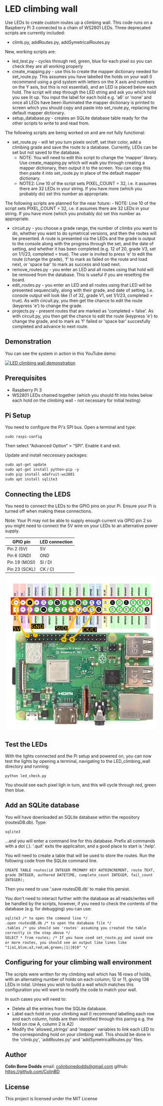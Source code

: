 # LED climbing wall

Use LEDs to create custom routes up a climbing wall. This code runs on a Raspberry Pi 3 connected to a chain of WS2801 LEDs. Three deprecated scripts are currently included: 
- climb.py, addRoutes.py, addSymetricalRoutes.py

New, working scripts are:
- led_test.py - cycles through red, green, blue for each pixel so you can check they are all working properly
- create_mapping.py - use this to create the mapper dictionary needed for set_route.py. This assumes you have labelled the holds on your wall (I recommend using a grid system with letters on the X axis and numbers on the Y axis, but this is not essential), and an LED is placed below each hold. The script will step through the LED string and ask you which hold you see lit up. You input the label for each hold e.g. 'a6' or 'none' and once all LEDs have been illuminated the mapper dictionary is printed to screen which you should copy and paste into set_route.py, replacing the default mapper dictionary. 
- setup_database.py - creates an SQLite database table ready for the other scripts to write to and read from.

The following scripts are being worked on and are not fully functional:
- set_route.py - will let you turn pixels on/off, set their color, add a climbing grade and save the route to a database. Currently, LEDs can be set but not saved to the database.
    - NOTE: You will need to edit this script to change the 'mapper' library. Use create_mapping.py which will walk you through creating a mapper dictionary, then output it to the screen. You can copy this then paste it into set_route.py in place of the default mapper dictionary.
    - NOTE2: Line 10 of the script sets PIXEL_COUNT = 32, i.e. it assumes there are 32 LEDs in your string. If you have more (which you probably do) set this number as appropriate.

The following scripts are planned for the near future:
    - NOTE: Line 10 of the script sets PIXEL_COUNT = 32, i.e. it assumes there are 32 LEDs in your string. If you have more (which you probably do) set this number as appropriate.
- circuit.py - you choose a grade range, the number of climbs you want to do, whether you want to do symetrical versions, and then the routes will be presented. A route is presented via the LEDs and the grade is output to the console along with the progress through the set, and the date of setting, and whether it has been completed (e.g. 12 of 20, grade V3, set on 1/1/23, completed = true). The user is invited to press 'e' to edit the route (change the grade), 'f' to mark as failed on the route and load next, or 'space bar' to mark as success and load next.
- remove_routes.py - you enter an LED and all routes using that hold will be removed from the database. This is useful if you are resetting the board.
- edit_routes.py - you enter an LED and all routes using that LED will be presented sequencially, along with their grade, and date of setting. I.e. console output will look like (1 of 32, grade V1, set 1/1/23, completed = true). As with circuit.py, you then get the chance to edit the route (keypress 'e') to change the grade.
- projects.py - present routes that are marked as 'completed = false'. As with circuit.py, you then get the chance to edit the route (keypress 'e') to change the grade, and to mark as 'f' failed or 'space bar' succesfully completed and advance to next route.

## Demonstration

You can see the system in action in this YouTube demo:

[![LED climbing wall demonstration](https://img.youtube.com/vi/_OsM3mQc0_Y/0.jpg)](https://www.youtube.com/watch?v=_OsM3mQc0_Y)

## Prerequisites

- Raspberry Pi 3
- WS2801 LEDs chained together (which you should fit into holes below each hold on the climbing wall - not necessary for initial testing)

## Pi Setup

You need to configure the Pi's SPI bus. Open a terminal and type:

    sudo raspi-config

Then select “Advanced Option” > “SPI”. Enable it and exit.

Update and install neccessary packages:

    sudo apt-get update
    sudo apt-get install python-pip -y
    sudo pip install adafruit-ws2801
    sudo apt install sqlite3

## Connecting the LEDS
You need to connect the LEDs to the GPIO pins on your Pi. Ensure your Pi is turned off when making these connections.

Note: Your Pi may not be able to supply enough current via GPIO pin 2 so you might need to connect the 5V wire on your LEDs to an alternative power supply.

| **GPIO pin**  | **LED connection** |
|---------------|--------------------|
| Pin 2 (5V)    | 5V                 |
| Pin 6 (GND)   | GND                |
| Pin 19 (MOSI) | SI / DI            |
| Pin 23 (SCKL) | CK / CI            |

![image](./img/GPIO_pins.jpg)

## Test the LEDs

With the lights connected and the Pi setup and powered on, you can now test the lights by opening a terminal, navigating to the LED_climbing_wall directory and running:

    python led_check.py

You should see each pixel ligh in turn, and this will cycle through red, green then blue.

## Add an SQLite database

You will have downloaded an SQLite database within the repository (routesDB.db). Type:

    sqlite3

...and you will enter a command line for this database. Prefix all commands with a dot (.). '.quit' exits the applicaiton, and a good place to start is '.help'.

You will need to create a table that will be used to store the routes. Run the following code from the SQLite command line. 

    CREATE TABLE routes(id INTEGER PRIMARY KEY AUTOINCREMENT, route TEXT, grade INTEGER, authored DATETIME, complete_count INTEGER, fail_count INTEGER);

Then you need to use '.save routesDB.db' to make this persist.

You don't need to interact further with the database as all reads/writes will be handled by the scripts, however, if you need to check the contents of the database (e.g. for debugging) you can use:

    sqlite3 /* to open the command line */
    .open routesDB.db /* to open the database file */
    .tables /* you should see 'routes' assuming you created the table correctly in the step above */
    SELECT * from routes; /* If you have used set_route.py and saved one or more routes, you should see an output like lines like "1|a1,blue;a3,red;a6,green;|1||0|0" */

## Configuring for your climbing wall environment

The scripts were written for my climbing wall which has 16 rows of holds, with an alternating number of holds on each column; 12 or 11, giving 138 LEDs in total. Unless you wish to build a wall which matches this configuration you will want to modify the code to match your wall. 

In such cases you will need to:

- Delete all the entries from the SQLite database. 
- Label each hold on your climbing wall (I recommend labelling each row and each column, holds are then identified through this paring e.g. the hold on row A, column 2 is A2)
- Modify the 'allowed_strings' and 'mapper' variables to link each LED to the corresponding hold on your climbing wall. This should be done in the 'climb.py', 'addRoutes.py' and 'addSymetricalRoutes.py' files. 

## Author

**Colin Bone Dodds**   email: colinbonedodds@gmail.com   github: https://github.com/ColinBD

## License

This project is licensed under the MIT License

